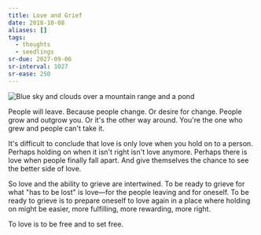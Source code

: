 ```yaml
---
title: Love and Grief
date: 2018-10-08
aliases: []
tags:
  - thoughts
  - seedlings
sr-due: 2027-09-06
sr-interval: 1027
sr-ease: 250
---
```

![Blue sky and clouds over a mountain range and a pond](blue_sky_clouds_mountain_pond.jpg)

People will leave. Because people change. Or desire for change. People grow and outgrow you. Or it's the other way around. You're the one who grew and people can't take it.

It's difficult to conclude that love is only love when you hold on to a person. Perhaps holding on when it isn't right isn't love anymore. Perhaps there is love when people finally fall apart. And give themselves the chance to see the better side of love.

So love and the ability to grieve are intertwined. To be ready to grieve for what "has to be lost" is love—for the people leaving and for oneself. To be ready to grieve is to prepare oneself to love again in a place where holding on might be easier, more fulfilling, more rewarding, more right.

To love is to be free and to set free.